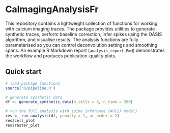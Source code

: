# CaImagingAnalysisFr

This repository contains a lightweight collection of functions for working with
calcium imaging traces.  The package provides utilities to generate synthetic
traces, perform baseline correction, infer spikes using the OASIS algorithm, and
visualise results.
The analysis functions are fully parameterised so you can control deconvolution settings and smoothing spans. An example R Markdown report (`analysis_report.Rmd`) demonstrates the workflow and produces publication-quality plots.


## Quick start

```R
# load package functions
source('R/pipeline.R')

# generate synthetic data
df <- generate_synthetic_data(n_cells = 3, n_time = 200)

# run the full analysis with spike inference (AR(2) model)
res <- run_analysis(df, penalty = 1, ar_order = 2)
res$cell_plot
res$raster_plot
```
